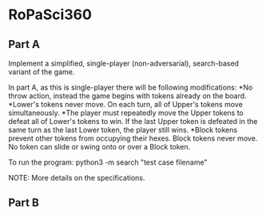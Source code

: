 # RoPaSci360

## Part A
Implement a simplified, single-player (non-adversarial), search-based variant of the game.

In part A, as this is single-player there will be following modifications:
*No throw action, instead the game begins with tokens already on the board.
*Lower's tokens never move. On each turn, all of Upper's tokens move simultaneously.
*The player must repeatedly move the Upper tokens to defeat all of Lower's tokens to win. If the last Upper token is defeated in the same turn as the last Lower token, the player still wins.
*Block tokens prevent other tokens from occupying their hexes. Block tokens never move. No token can slide or swing onto or over a Block token.

To run the program: python3 -m search "test case filename"

NOTE: More details on the specifications.

## Part B

